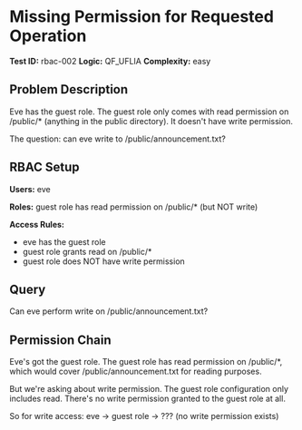# Missing Permission for Requested Operation

**Test ID:** rbac-002
**Logic:** QF_UFLIA
**Complexity:** easy

## Problem Description

Eve has the guest role. The guest role only comes with read permission on /public/* (anything in the public directory). It doesn't have write permission.

The question: can eve write to /public/announcement.txt?

## RBAC Setup

**Users:** eve

**Roles:** guest role has read permission on /public/* (but NOT write)

**Access Rules:**
- eve has the guest role
- guest role grants read on /public/*
- guest role does NOT have write permission

## Query

Can eve perform write on /public/announcement.txt?

## Permission Chain

Eve's got the guest role. The guest role has read permission on /public/*, which would cover /public/announcement.txt for reading purposes.

But we're asking about write permission. The guest role configuration only includes read. There's no write permission granted to the guest role at all.

So for write access: eve → guest role → ??? (no write permission exists)
